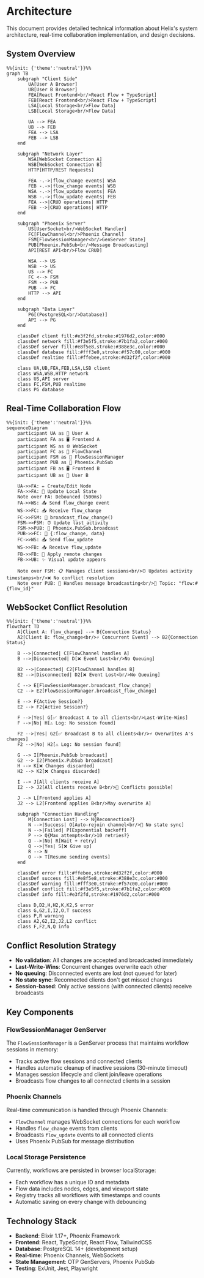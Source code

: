 # Architecture

This document provides detailed technical information about Helix's system architecture, real-time collaboration implementation, and design decisions.

## System Overview

```mermaid
%%{init: {'theme':'neutral'}}%%
graph TB
    subgraph "Client Side"
        UA[User A Browser]
        UB[User B Browser]
        FEA[React Frontend<br/>React Flow + TypeScript]
        FEB[React Frontend<br/>React Flow + TypeScript]
        LSA[Local Storage<br/>Flow Data]
        LSB[Local Storage<br/>Flow Data]

        UA --> FEA
        UB --> FEB
        FEA --> LSA
        FEB --> LSB
    end

    subgraph "Network Layer"
        WSA[WebSocket Connection A]
        WSB[WebSocket Connection B]
        HTTP[HTTP/REST Requests]

        FEA -.->|flow_change events| WSA
        FEB -.->|flow_change events| WSB
        WSA -.->|flow_update events| FEA
        WSB -.->|flow_update events| FEB
        FEA -->|CRUD operations| HTTP
        FEB -->|CRUD operations| HTTP
    end

    subgraph "Phoenix Server"
        US[UserSocket<br/>WebSocket Handler]
        FC[FlowChannel<br/>Phoenix Channel]
        FSM[FlowSessionManager<br/>GenServer State]
        PUB[Phoenix.PubSub<br/>Message Broadcasting]
        API[REST API<br/>Flow CRUD]

        WSA --> US
        WSB --> US
        US --> FC
        FC <--> FSM
        FSM --> PUB
        PUB --> FC
        HTTP --> API
    end

    subgraph "Data Layer"
        PG[(PostgreSQL<br/>Database)]
        API --> PG
    end

    classDef client fill:#e3f2fd,stroke:#1976d2,color:#000
    classDef network fill:#f3e5f5,stroke:#7b1fa2,color:#000
    classDef server fill:#e8f5e8,stroke:#388e3c,color:#000
    classDef database fill:#fff3e0,stroke:#f57c00,color:#000
    classDef realtime fill:#ffebee,stroke:#d32f2f,color:#000

    class UA,UB,FEA,FEB,LSA,LSB client
    class WSA,WSB,HTTP network
    class US,API server
    class FC,FSM,PUB realtime
    class PG database
```

## Real-Time Collaboration Flow

```mermaid
%%{init: {'theme':'neutral'}}%%
sequenceDiagram
    participant UA as 👤 User A
    participant FA as 🖥️ Frontend A
    participant WS as 🌐 WebSocket
    participant FC as 📡 FlowChannel
    participant FSM as 🧠 FlowSessionManager
    participant PUB as 📢 Phoenix.PubSub
    participant FB as 🖥️ Frontend B
    participant UB as 👤 User B

    UA->>FA: ✏️ Create/Edit Node
    FA->>FA: 💾 Update Local State
    Note over FA: Debounced (500ms)
    FA->>WS: 📤 Send flow_change event
    WS->>FC: 📥 Receive flow_change
    FC->>FSM: 🚀 broadcast_flow_change()
    FSM->>FSM: ⏰ Update last_activity
    FSM->>PUB: 📡 Phoenix.PubSub.broadcast
    PUB->>FC: 📢 {:flow_change, data}
    FC->>WS: 📤 Send flow_update
    WS->>FB: 📥 Receive flow_update
    FB->>FB: 🔄 Apply remote changes
    FB->>UB: ✨ Visual update appears

    Note over FSM: 📋 Manages client sessions<br/>⏰ Updates activity timestamps<br/>❌ No conflict resolution
    Note over PUB: 🚀 Handles message broadcasting<br/>📡 Topic: "flow:#{flow_id}"
```

## WebSocket Conflict Resolution

```mermaid
%%{init: {'theme':'neutral'}}%%
flowchart TD
    A[Client A: flow_change] --> B{Connection Status}
    A2[Client B: flow_change<br/>⚡ Concurrent Event] --> B2{Connection Status}

    B -->|Connected| C[FlowChannel handles A]
    B -->|Disconnected| D[❌ Event Lost<br/>No Queuing]

    B2 -->|Connected| C2[FlowChannel handles B]
    B2 -->|Disconnected| D2[❌ Event Lost<br/>No Queuing]

    C --> E[FlowSessionManager.broadcast_flow_change]
    C2 --> E2[FlowSessionManager.broadcast_flow_change]

    E --> F{Active Session?}
    E2 --> F2{Active Session?}

    F -->|Yes| G[✅ Broadcast A to all clients<br/>Last-Write-Wins]
    F -->|No| H[⚠️ Log: No session found]

    F2 -->|Yes| G2[✅ Broadcast B to all clients<br/>⚡ Overwrites A's changes]
    F2 -->|No| H2[⚠️ Log: No session found]

    G --> I[Phoenix.PubSub broadcast]
    G2 --> I2[Phoenix.PubSub broadcast]
    H --> K[❌ Changes discarded]
    H2 --> K2[❌ Changes discarded]

    I --> J[All clients receive A]
    I2 --> J2[All clients receive B<br/>🔄 Conflicts possible]

    J --> L[Frontend applies A]
    J2 --> L2[Frontend applies B<br/>May overwrite A]

    subgraph "Connection Handling"
        M[Connection Lost] --> N{Reconnection?}
        N -->|Success| O[Auto-rejoin channel<br/>🔄 No state sync]
        N -->|Failed| P[Exponential backoff]
        P --> Q{Max attempts<br/>10 retries?}
        Q -->|No| R[Wait + retry]
        Q -->|Yes| S[❌ Give up]
        R --> N
        O --> T[Resume sending events]
    end

    classDef error fill:#ffebee,stroke:#d32f2f,color:#000
    classDef success fill:#e8f5e8,stroke:#388e3c,color:#000
    classDef warning fill:#fff3e0,stroke:#f57c00,color:#000
    classDef conflict fill:#f3e5f5,stroke:#7b1fa2,color:#000
    classDef info fill:#e3f2fd,stroke:#1976d2,color:#000

    class D,D2,H,H2,K,K2,S error
    class G,G2,I,I2,O,T success
    class P,R warning
    class A2,G2,I2,J2,L2 conflict
    class F,F2,N,Q info
```

## Conflict Resolution Strategy

- **No validation**: All changes are accepted and broadcasted immediately
- **Last-Write-Wins**: Concurrent changes overwrite each other
- **No queuing**: Disconnected events are lost (not queued for later)
- **No state sync**: Reconnected clients don't get missed changes
- **Session-based**: Only active sessions (with connected clients) receive broadcasts

## Key Components

### FlowSessionManager GenServer

The `FlowSessionManager` is a GenServer process that maintains workflow sessions in memory:

- Tracks active flow sessions and connected clients
- Handles automatic cleanup of inactive sessions (30-minute timeout)
- Manages session lifecycle and client join/leave operations
- Broadcasts flow changes to all connected clients in a session

### Phoenix Channels

Real-time communication is handled through Phoenix Channels:

- `FlowChannel` manages WebSocket connections for each workflow
- Handles `flow_change` events from clients
- Broadcasts `flow_update` events to all connected clients
- Uses Phoenix PubSub for message distribution

### Local Storage Persistence

Currently, workflows are persisted in browser localStorage:

- Each workflow has a unique ID and metadata
- Flow data includes nodes, edges, and viewport state
- Registry tracks all workflows with timestamps and counts
- Automatic saving on every change with debouncing

## Technology Stack

- **Backend**: Elixir 1.17+, Phoenix Framework
- **Frontend**: React, TypeScript, React Flow, TailwindCSS
- **Database**: PostgreSQL 14+ (development setup)
- **Real-time**: Phoenix Channels, WebSockets
- **State Management**: OTP GenServers, Phoenix PubSub
- **Testing**: ExUnit, Jest, Playwright